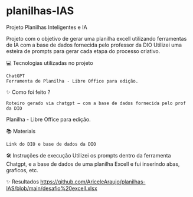 # planilhas-IAS
Projeto Planilhas Inteligentes e IA

Projeto com o objetivo de gerar uma planilha excell utilizando ferramentas de IA com a base de dados fornecida pelo professor da DIO
Utilizei uma esteira de prompts para gerar cada etapa do processo criativo. 

💻 Tecnologias utilizadas no projeto

    ChatGPT
    Ferramenta de Planilha - Libre Office para edição.
    
✨ Como foi feito ?

    Roteiro gerado via chatgpt – com a base de dados fornecida pelo prof da DIO
   Planilha - Libre Office para edição.
   
📚 Materiais

    Link do DIO e base de dados da DIO
    
🛠️ Instruções de execução
Utilizei os prompts dentro da ferramenta Chatgpt, e a base de dados de uma planilha Excell e fui inserindo abas, graficos, etc.

✨ Resultados
https://github.com/AriceleAraujo/planilhas-IAS/blob/main/desafio%20excell.xlsx
